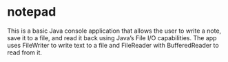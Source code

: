 # notepad
This is a basic Java console application that allows the user to write a note, save it to a file, and read it back using Java’s File I/O capabilities. The app uses FileWriter to write text to a file and FileReader with BufferedReader to read from it.
